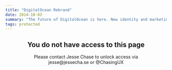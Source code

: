 ```yaml
---
title: "DigitalOcean Rebrand"
date: 2014-10-03
summary: "The future of DigitalOcean is here. New identity and marketing site."
tags: protected
---
```

<h2 style="text-align: center; display: inherit;">You do not have access to this page</h2>

<p style="text-align:center">Please contact Jesse Chase to unlock access via <br>jesse@jessecha.se or @ChasingUX</p>